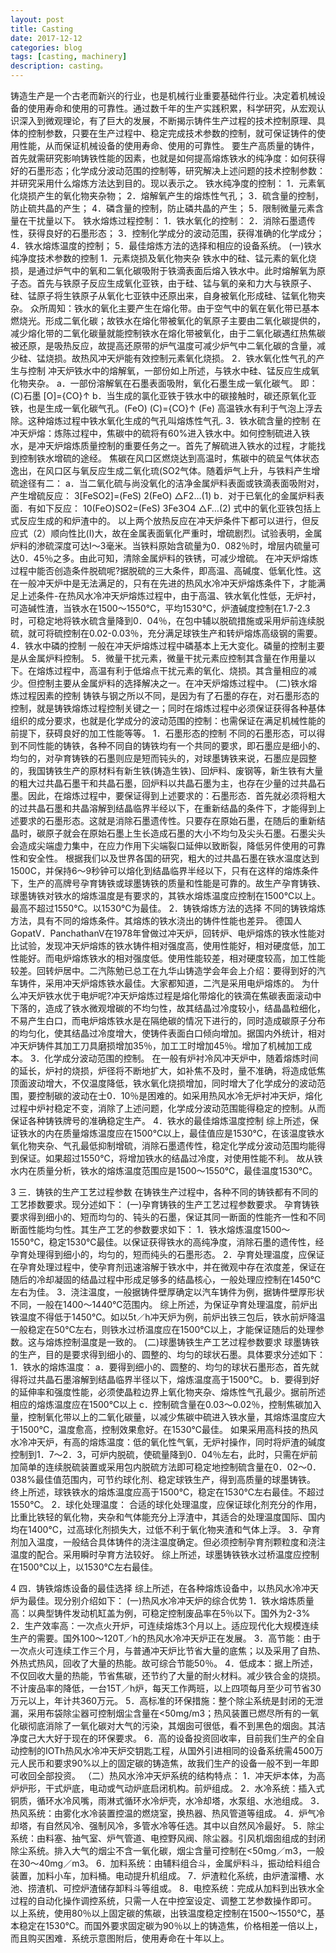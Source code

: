 ```yaml
---
layout: post
title: Casting
date: 2017-12-12
categories: blog
tags: [casting, machinery]
description: casting。
---
```


铸造生产是一个古老而新兴的行业，也是机械行业重要基础件行业。决定着机械设备的使用寿命和使用的可靠性。通过数千年的生产实践积累，科学研究，从宏观认识深入到微观理论，有了巨大的发展，不断揭示铸件生产过程的技术控制原理、具体的控制参数，只要在生产过程中、稳定完成技术参数的控制，就可保证铸件的使用性能，从而保证机械设备的使用寿命、使用的可靠性。
要生产高质量的铸件，首先就需研究影响铸铁性能的因素，也就是如何提高熔炼铁水的纯净度：如何获得好的石墨形态；化学成分波动范围的控制等，研究解决上述问题的技术控制参数：并研究采用什么熔炼方法达到目的。现以表示之。
铁水纯净度的控制：
1．元素氧化烧损产生的氧化物夹杂物；
2．熔解氧产生的熔炼性气孔；
3．硫含量的控制，防止硫共晶的产生；
4．磷含量的控制，防止磷共晶的产生；
5．限制微量元素含量在干扰量以下。
铁水熔炼过程控制：
1．铁水氧化的控制：
2．消除石墨遗传性，获得良好的石墨形态；
3．控制化学成分的波动范围，获得准确的化学成分；
4．铁水熔炼温度的控制；
5．最佳熔炼方法的选择和相应的设备系统。
(一)铁水纯净度技术参数的控制
1．元素烧损及氧化物夹杂
铁水中的硅、锰元素的氧化烧损，是通过炉气中的氧和二氧化碳吸附于铁滴表面后熔入铁水中。此时熔解氧为原子态。首先与铁原子反应生成氧化亚铁，由于硅、锰与氧的亲和力大与铁原子、硅、锰原子将生铁原子从氧化七亚铁中还原出来，自身被氧化形成硅、锰氧化物夹杂。
众所周知：铁水的氧化主要产生在熔化带。由于空气中的氧在氧化带已基本燃烧光。形成二氧化碳；故铁水在熔化带被氧化的氧原子主要由二氧化碳提供的，减少熔化带的二氧化碳量就能控制铁水在熔化带被氧化，由于二氧化碳遇红热焦碳被还原，是吸热反应，故提高还原带的炉气温度可减少炉气中二氧化碳的含量，减少硅、锰烧损。故热风冲天炉能有效控制元素氧化烧损。
2．铁水氧化性气孔的产生与控制
冲天炉铁水中的熔解氧，一部份如上所述，与铁水中硅、锰反应生成氧化物夹杂。
a．一部份溶解氧在石墨表面吸附，氧化石墨生成一氧化碳气。
即：(C)石墨 [O]={CO}↑
b．当生成的氯化亚铁于铁水中的碳接触时，碳还原氧化亚铁，也是生成一氧化碳气孔。(FeO) (C)={CO}↑ (Fe)
高温铁水有利于气泡上浮去除。这种熔炼过程中铁水氧化生成的气孔叫熔炼性气孔.
3．铁水硫含量的控制
在冲天炉熔：炼陈过程中，焦碳中的硫将有60%进入铁水中。如何控制硫进入铁水，是冲天炉熔炼质量控制的重要任务之一。首先了解硫进入铁水的过程，才能找到控制铁水增硫的途经。
焦碳在风口区燃烧达到高温时，焦碳中的硫呈气体状态逸出，在风口区与氧反应生成二氧化琉(SO2气体。随着炉气上升，与铁料产生增硫途径有二：
a．当二氧化硫与尚没氧化的洁净金属炉料表面或铁滴表面吸附对，产生增硫反应：
3[FeSO2]=(FeS) 2(FeO) △F2…(1)
b．对于已氧化的金属炉料表面．有如下反应：
10(FeO)SO2=(FeS) 3Fe3O4 △F…(2)
式中的氧化亚铁包括上式反应生成的和炉渣中的。
以上两个放热反应在冲天炉条件下都可以进行，但反应式（2）顺向性比(I)大，故在金属表面氧化严重时，增硫剧烈。试验表明，金属炉料的渗硫深度可达I～3毫米。当铁料原始含硫量为0．082％时，增层内硫量可达0．45％之多。由此可知，清除金属炉料的铁锈，可减少增硫。
在冲天炉熔炼过程中能否创造条件脱硫呢?据脱硫的三大条件，即高温、高碱度、低氧化性。这在一般冲天炉中是无法满足的，只有在先进的热风水冷冲天炉熔炼条件下，才能满足上述条件-在热风水冷冲天炉熔炼过程中，由于高温、铁水氧化性低，无炉衬，可造碱性渣，当铁水在1500～1550℃，平均1530℃，炉渣碱度控制在1.7-2.3时，可稳定地将铁水硫含量降到0．04％，在包中辅以脱硫措施或采用炉前连续脱硫，就可将硫控制在0.02-0.03％，充分满足球铁生产和转炉熔炼高级钢的需要。
4．铁水中磷的控制
一般在冲天炉熔炼过程中磷基本上无大变化。磷量的控制主要是从金属炉料控制。
5．微量干扰元素，微量干扰元素应控制其含量在作用量以下。在熔炼过程中，高温有利于低熔点干扰元素的氧化、烧损。其含量相应的减少。但控制主要从金属炉料的选择解决之一。在冲天炉熔炼过程中。
(二)铁水熔炼过程因素的控制
铸铁与钢之所以不同，是因为有了石墨的存在，对石墨形态的控制，就是铸铁熔炼过程控制关键之一；同时在熔炼过程中必须保证获得各种基体组织的成分要求，也就是化学成分的波动范围的控制：也需保证在满足机械性能的前提下，获碍良好的加工性能等等。
1．石墨形态的控制
不同的石墨形态，可以得到不同性能的铸铁，各种不同自的铸铁均有一个共同的要求，即石墨应是细小的、均匀的，对孕育铸铁的石墨则应是短而钝头的，对球墨铸铁来说，石墨应是园整的，我国铸铁生产的原材料有新生铁(铸造生铁)、回炉料、废钢等，新生铁有大量的粗大过共晶石墨干和共晶石墨，回炉料以共晶石墨为主，也存在少量的过共晶石墨。因此，在熔炼过程中，要保证得到上述要求的：石墨形态．首先就必须将粗大的过共晶石墨和共晶溶解到结晶临界半经以下，在重新结晶的条件下，才能得到上述要求的石墨形态。这就是消除石墨遗传性。只要存在原始石墨，在随后的重新结晶时，碳原子就会在原始石墨上生长造成石墨的大小不均匀及尖头石墨。石墨尖头会造成尖端虚力集中，在应力作用下尖端裂口延伸以致断裂，降低另件使用的可靠性和安全性。
根据我们以及世界各国的研究，粗大的过共晶石墨在铁水温度达到1500C，并保持6～9秒钟可以熔化到结晶临界半经以下，只有在这样的熔炼条件下，生产的高牌号孕育铸铁或球墨铸铁的质量和性能是可靠的。故生产孕育铸铁、球墨铸铁对铁水的熔炼温度是有要求的，其铁水熔炼温度应控制在1500℃以上。最高不超过1550℃。以1530℃为最佳。
2．铸铁熔炼方法的选择
不同的铸铁熔炼方法，具有不同的熔炼条件。其熔炼的铁水浇出的铸件性能也差异。
德国人GopatV．PanchathanV在1978年曾做过冲天炉，回转炉、电炉熔炼的铁水性能对比试验，发现冲天炉熔炼的铁水铸件相对强度高，使用性能好，相对硬度低，加工性能好。而电炉熔炼铁水的相对强度低。使用性能较差，相对硬度较高，加工性能较差。回转炉居中。二汽陈勉已总工在九华山铸造学会年会上介绍：要得到好的汽车铸件，采用冲天炉熔炼铁水最佳。大家都知道，二汽是采用电炉熔炼的。
为什么冲天炉铁水优于电炉呢?冲天炉熔炼过程是熔化带熔化的铁滴在焦碳表面滚动中下落的，造成了铁水微观增碳的不均匀性，故其结晶过冷度较小，结晶晶粒细化，不易产生白口，而电炉熔炼铁水是在隔绝碳的情况下进行的，同时造成碳原子分布的均匀化，使其结晶过冷度增大，使铸件表面白口倾向增加。据国内外统计，相对冲天炉铸件其加工刀具磨损增加35％，加工工时增加45％。增加了机械加工成本。
3．化学成分波动范围的控制。
在一般有炉衬冷风冲天炉中，随着熔炼时间的延长，炉衬的烧损，炉径将不断地扩大，如补焦不及时，量不准确，将造成低焦顶面波动增大，不仅温度降低，铁水氧化烧损增加，同时增大了化学成分的波动范围，要控制碳的波动在士0．10％是困难的。如采用热风水冷无炉衬冲天炉，熔化过程中炉衬稳定不变，消除了上述问题，化学成分波动范围能得稳定的控制。从而保证各种铸铁牌号的准确稳定生产。
4．铁水的最佳熔炼温度控制
综上所述，保证铁水的内在质量熔炼温度应在1500℃以上，最佳值应是1530℃，在该温度铁水氧化物夹杂、气孔最低抑制增硫，消除石墨遗传性，稳定化学成分波动范围均能得到保证。如果超过1550℃，将增加铁水的结晶过冷度，对使用性能不利。
故从铁水内在质量分析，铁水的熔炼温度范围应是1500～1550℃，最佳温度1530℃。

3
三．铸铁的生产工艺过程参数
在铸铁生产过程中，各种不同的铸铁都有不同的工艺掺数要求。现分述如下：
(一)孕育铸铁的生产工艺过程参数要求。
孕育铸铁要求得到细小的、短而均匀的、钝头的石墨，保证其同一断面的性能齐一性和不同断面性能均匀性。其生产工艺的参数要求如下：
1．铁水熔炼温度1500～1550℃，稳定1530℃最佳。以保证获得铁水的高纯净度，消除石墨的遗传性，经孕育处理得到细小的，均匀的，短而纯头的石墨形态。
2．孕育处理温度，应保证在孕育处理过程中，使孕育剂迅速溶解于铁水中，并在微观中存在浓度差，保证在随后的冷却凝固的结晶过程中形成足够多的结晶核心，一般处理应控制在1450℃左右为佳。
3．浇注温度，一般据铸件壁厚确定以汽车铸件为例，据铸件壁厚形状不同，一般在1400～1440℃范围内。
综上所述，为保证孕育处理温度，前炉出铁温度不得低于1450℃。如以5t／h冲天炉为例，前炉出铁三包后，铁水前炉降温一般稳定在50℃左右，则铁水过桥温度应在1500℃以上，才能保证随后的处理参数。这与熔炼控制温度是一致的。
(二)球墨铸铁生产工艺过程参数要求
球墨铸铁的生产，目的是要求得到细小的、圆整的、均匀的球状石墨。具体要求分述如下：
1．铁水的熔炼温度：
a．要得到细小的、圆整的、均匀的球状石墨形态，首先就得将过共晶石墨溶解到结晶临界半径以下，熔炼温度高于1500℃。
b．要得到好的延伸率和强度性能，必须使晶粒边界上氧化物夹杂、熔炼性气孔最少。据前所述相应的熔炼温度应在1500℃以上
c．控制硫含量在0.03～0.02％，控制焦碳加入量，控制氧化带以上的二氧化碳量，以减少焦碳中硫进入铁水量，其熔炼温度应大于1500℃，温度愈高，控制效果愈好。在1530℃最佳。
如果采用高科技的热风水冷冲天炉，有高的熔炼温度：低的氧化性气氧，无炉衬操作，同时将炉渣的碱度控制到1．7～2．3，可炉内脱硫，使硫量降到0．04％左右，此时，只需在炉前加简单的连续脱硫装置或采用包内脱硫方法即可稳定地控制硫含量在0．02～0．038%最佳值范围内，可节约球化剂、稳定球铁生产，得到高质量的球墨铸铁。
终上所述，球铁铁水的熔炼温度应高于1500℃，稳定在1530℃左右最佳。不超过1550℃。
2．球化处理温度：
合适的球化处理温度，应保证球化剂充分的作用，比重比铁轻的氧化物，夹杂和气体能充分上浮渣中，其适合的处理温度国际、国内均在1400℃，过高球化剂损失大，过低不利于氧化物夹渣和气体上浮。
3．孕育剂加入温度，一般结合具体铸件的浇注温度确定。但必须控制孕育剂颗粒度和浇注温度的配合。采用瞬时孕育方法较好。
综上所述，球墨铸铁铁水过桥温度应控制在1500℃以上，以1530℃左右最佳。

4
四．铸铁熔炼设备的最佳选择
综上所述，在各种熔炼设备中，以热风水冷冲天炉为最佳。现分别介绍如下：
(一)热风水冷冲天炉的综合优势
1．铁水熔炼质量高：以典型铸件发动机缸盖为例，可稳定控制废品率在5％以下。国外为2-3%
2．生产效率高：一次点火开炉，可连续熔炼3个月以上。适应现代化大规模连续生产的需要。国外100～120T／h的热风水冷冲天炉正在发展。
3．高节能：由于一次点火可连续工作三个月，与普通冲天炉比节省大量的底焦；以及采用了自热、外热式热风，回收了大量的热能。故可综合节能50％。
4．低成本：据上所述，不仅回收大量的热能，节省焦碳，还节约了大量的耐火材料。减少铁合金的烧损。不计废品率的降低，一台15T／h炉，每天工作两班，以上四项每月至少可节省30万元以上，年计共360万元。
5．高标准的环保措施：整个除尘系统是封闭的无泄漏，采用布袋除尘器可控制烟尘含量在<50mg/m3；热风装置已燃尽所有的一氧化碳彻底消除了一氧化碳对大气的污染，其烟囱可很低，看不到黑色的烟囱。其洁净度己大大好于现在的环保要求。
6．高的设备投资回收率，目前我们生产的全自动控制的IOTh热风水冷冲天炉交钥匙工程，从国外引进相同的设备系统需4500万元人民币和要求90%以上的固定碳的铸造焦，故我们生产的设备一般不到一年即可收回全部投资。
（二）热风水泠冲天炉系统的结构特点：
1．冲天炉本体，为高炉炉形，干式炉底，电动或气动炉底启闭机构。前炉组成。
2．水冷系统：插入式铜质，循环水冷风嘴，雨淋式循环水冷炉壳，水冷却塔，水泵组、水池组成。
3．热风系统：由雾化水冷装置控温的燃烧室，换热器、热风管道等组成。
4．炉气冷却塔，有自然风冷、强制风冷，多管水冷等任选。其中以自然风冷最好。
5．除尘系统：由料塞、抽气室、炉气管道、电控野风阀、除尘器。引风机烟囱组成的封闭除尘系统。排入大气的烟尘不含一氧化碳，烟尘含量可控制在<50mg／m3，一般在30～40mg／m3。
6．加料系统：由辅料组合斗，金属炉料斗，振动给料组合装置，加料小车，加料桶。电动提升机组成。
7．炉渣粒化系统，由炉渣溜槽、水池、捞渣机、可控炉渣储存卸料斗等组或。
8．电控系统：完成从加料到出铁水全过程的自动化操作调控系统，只需一人在中控室设定、调整工艺参数操作即可。
以上系统，使用80％以上固定碳的焦碳，出铁温度稳定控制在1500～1550℃，基本稳定在1530℃。而国外要求固定碳为90％以上的铸造焦，价格相差一倍以上，而且购买困难．系统示意图附后，使用寿命在十年以上。